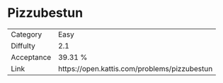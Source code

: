 # Pizzubestun

<table>
    <tr>
        <td>Category</td>
        <td>Easy</td>
    </tr>
    <tr>
        <td>Diffulty</td>
        <td>2.1</td>
    </tr>
    <tr>
        <td>Acceptance</td>
        <td>39.31 %</td>
    </tr>
    <tr>
        <td>Link</td>
        <td>https://open.kattis.com/problems/pizzubestun</td>
    </tr>
</table>